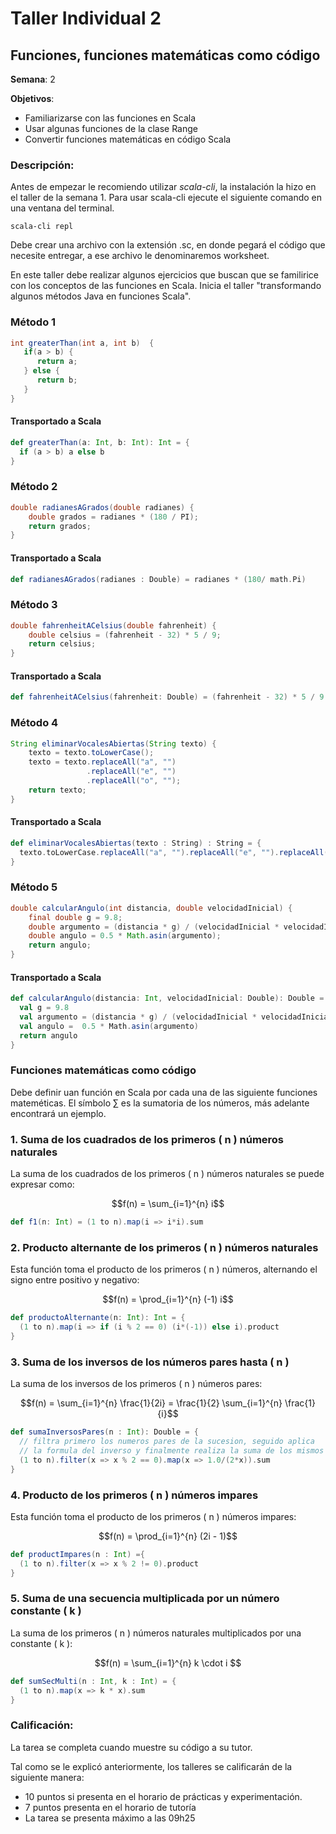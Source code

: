# Taller Individual  2 
## Funciones, funciones matemáticas como código

**Semana**: 2

**Objetivos**:

- Familiarizarse con las funciones en Scala
- Usar algunas funciones de la clase Range
- Convertir funciones matemáticas en código Scala

### Descripción:

Antes de empezar le recomiendo utilizar *scala-cli*, la instalación la hizo en el taller de la semana 1. Para usar scala-cli ejecute el siguiente comando en una ventana del terminal.
```shell
scala-cli repl
```

Debe crear una archivo con la extensión .sc, en donde pegará el código que necesite entregar, a ese archivo le denominaremos worksheet.

En este taller debe realizar algunos ejercicios que buscan que se familirice con los conceptos de las funciones en Scala. Inicia el taller "transformando algunos métodos Java en funciones Scala".

### Método 1

```java
int greaterThan(int a, int b)  {
   if(a > b) {
      return a;
   } else {
      return b;
   }
}

```
#### Transportado a Scala
```scala
def greaterThan(a: Int, b: Int): Int = {
  if (a > b) a else b
}
```

### Método 2

```java
double radianesAGrados(double radianes) {
	double grados = radianes * (180 / PI);
	return grados;
}

```


#### Transportado a Scala
```scala
def radianesAGrados(radianes : Double) = radianes * (180/ math.Pi)
```

### Método 3
```java
double fahrenheitACelsius(double fahrenheit) {
	double celsius = (fahrenheit - 32) * 5 / 9;
	return celsius;
}
```

#### Transportado a Scala
```scala
def fahrenheitACelsius(fahrenheit: Double) = (fahrenheit - 32) * 5 / 9
```

### Método 4
```java
String eliminarVocalesAbiertas(String texto) {
	texto = texto.toLowerCase();
	texto = texto.replaceAll("a", "")
                 .replaceAll("e", "")
                 .replaceAll("o", "");
	return texto;
}
```

#### Transportado a Scala
```scala
def eliminarVocalesAbiertas(texto : String) : String = {
  texto.toLowerCase.replaceAll("a", "").replaceAll("e", "").replaceAll("o", "")
}
```

### Método 5
```java
double calcularAngulo(int distancia, double velocidadInicial) {
	final double g = 9.8;
	double argumento = (distancia * g) / (velocidadInicial * velocidadInicial);
	double angulo = 0.5 * Math.asin(argumento);
	return angulo;
}
```

#### Transportado a Scala
```scala
def calcularAngulo(distancia: Int, velocidadInicial: Double): Double = {
  val g = 9.8
  val argumento = (distancia * g) / (velocidadInicial * velocidadInicial)
  val angulo =  0.5 * Math.asin(argumento)
  return angulo
}
```

### Funciones matemáticas como código

Debe definir uan función en Scala por cada una de las siguiente funciones mateméticas. El símbolo $\sum$ es la sumatoria de los números, más adelante encontrará un ejemplo.

### 1. **Suma de los cuadrados de los primeros \( n \) números naturales**
La suma de los cuadrados de los primeros \( n \) números naturales se puede expresar como:

```math
f(n) = \sum_{i=1}^{n} i
```

```scala
def f1(n: Int) = (1 to n).map(i => i*i).sum
```

### 2. **Producto alternante de los primeros \( n \) números naturales**
Esta función toma el producto de los primeros \( n \) números, alternando el signo entre positivo y negativo:

```math
f(n) = \prod_{i=1}^{n} (-1) i
```

```scala
def productoAlternante(n: Int): Int = {
  (1 to n).map(i => if (i % 2 == 0) (i*(-1)) else i).product
}
```

### 3. **Suma de los inversos de los números pares hasta \( n \)**
La suma de los inversos de los primeros \( n \) números pares:

```math
f(n) = \sum_{i=1}^{n} \frac{1}{2i} = \frac{1}{2} \sum_{i=1}^{n} \frac{1}{i}
```

```scala
def sumaInversosPares(n : Int): Double = {
  // filtra primero los numeros pares de la sucesion, seguido aplica
  // la formula del inverso y finalmente realiza la suma de los mismos
  (1 to n).filter(x => x % 2 == 0).map(x => 1.0/(2*x)).sum
}
```

### 4. **Producto de los primeros \( n \) números impares**
Esta función toma el producto de los primeros \( n \) números impares:

```math
f(n) = \prod_{i=1}^{n} (2i - 1)
```

```scala
def productImpares(n : Int) ={
  (1 to n).filter(x => x % 2 != 0).product
}
```

### 5. **Suma de una secuencia multiplicada por un número constante \( k \)**
La suma de los primeros \( n \) números naturales multiplicados por una constante \( k \):

```math
f(n) = \sum_{i=1}^{n} k \cdot i 
```
```scala
def sumSecMulti(n : Int, k : Int) = {
  (1 to n).map(x => k * x).sum
}
```


### Calificación:

La tarea se completa cuando muestre su código a su tutor.

Tal como se le explicó anteriormente, los talleres se calificarán de la siguiente manera:

- 10 puntos si presenta en el horario de prácticas y experimentación.
- 7 puntos presenta en el horario de tutoría
- La tarea se presenta máximo a las 09h25